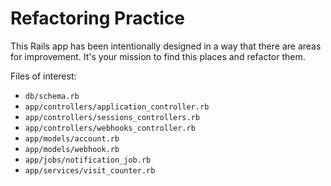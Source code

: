 # Refactoring Practice

This Rails app has been intentionally designed in a way that there are areas for
improvement. It's your mission to find this places and refactor them.

Files of interest:

* `db/schema.rb`
* `app/controllers/application_controller.rb`
* `app/controllers/sessions_controllers.rb`
* `app/controllers/webhooks_controller.rb`
* `app/models/account.rb`
* `app/models/webhook.rb`
* `app/jobs/notification_job.rb`
* `app/services/visit_counter.rb`
